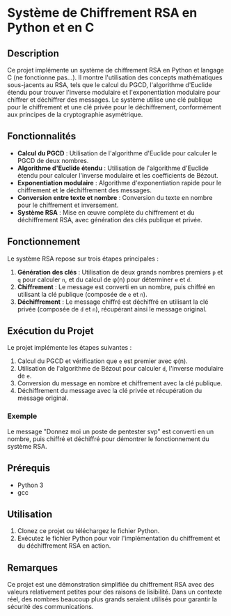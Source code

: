 # Système de Chiffrement RSA en Python et en C

## Description

Ce projet implémente un système de chiffrement RSA en Python et langage C (ne fonctionne pas...). Il montre l'utilisation des concepts mathématiques sous-jacents au RSA, tels que le calcul du PGCD, l'algorithme d'Euclide étendu pour trouver l'inverse modulaire et l'exponentiation modulaire pour chiffrer et déchiffrer des messages. Le système utilise une clé publique pour le chiffrement et une clé privée pour le déchiffrement, conformément aux principes de la cryptographie asymétrique.

## Fonctionnalités

- **Calcul du PGCD** : Utilisation de l'algorithme d'Euclide pour calculer le PGCD de deux nombres.
- **Algorithme d'Euclide étendu** : Utilisation de l'algorithme d'Euclide étendu pour calculer l'inverse modulaire et les coefficients de Bézout.
- **Exponentiation modulaire** : Algorithme d'exponentiation rapide pour le chiffrement et le déchiffrement des messages.
- **Conversion entre texte et nombre** : Conversion du texte en nombre pour le chiffrement et inversement.
- **Système RSA** : Mise en œuvre complète du chiffrement et du déchiffrement RSA, avec génération des clés publique et privée.

## Fonctionnement

Le système RSA repose sur trois étapes principales :
1. **Génération des clés** : Utilisation de deux grands nombres premiers `p` et `q` pour calculer `n`, et du calcul de φ(n) pour déterminer `e` et `d`.
2. **Chiffrement** : Le message est converti en un nombre, puis chiffré en utilisant la clé publique (composée de `e` et `n`).
3. **Déchiffrement** : Le message chiffré est déchiffré en utilisant la clé privée (composée de `d` et `n`), récupérant ainsi le message original.

## Exécution du Projet

Le projet implémente les étapes suivantes :
1. Calcul du PGCD et vérification que `e` est premier avec φ(n).
2. Utilisation de l'algorithme de Bézout pour calculer `d`, l'inverse modulaire de `e`.
3. Conversion du message en nombre et chiffrement avec la clé publique.
4. Déchiffrement du message avec la clé privée et récupération du message original.

### Exemple

Le message "Donnez moi un poste de pentester svp" est converti en un nombre, puis chiffré et déchiffré pour démontrer le fonctionnement du système RSA.

## Prérequis

- Python 3
- gcc

## Utilisation

1. Clonez ce projet ou téléchargez le fichier Python.
2. Exécutez le fichier Python pour voir l'implémentation du chiffrement et du déchiffrement RSA en action.

## Remarques

Ce projet est une démonstration simplifiée du chiffrement RSA avec des valeurs relativement petites pour des raisons de lisibilité. Dans un contexte réel, des nombres beaucoup plus grands seraient utilisés pour garantir la sécurité des communications.
